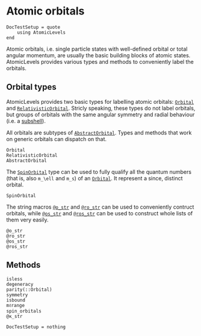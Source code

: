 # Atomic orbitals

```@meta
DocTestSetup = quote
    using AtomicLevels
end
```

Atomic orbitals, i.e. single particle states with well-defined orbital or total angular
momentum, are usually the basic building blocks of atomic states. AtomicLevels provides
various types and methods to conveniently label the orbitals.

## Orbital types

AtomicLevels provides two basic types for labelling atomic orbitals: [`Orbital`](@ref) and
[`RelativisticOrbital`](@ref). Stricly speaking, these types do not label orbitals, but
groups of orbitals with the same angular symmetry and radial behaviour (i.e. a
[subshell](https://en.wikipedia.org/wiki/Electron_shell#Subshells)).

All orbitals are subtypes of [`AbstractOrbital`](@ref). Types and methods that work on
generic orbitals can dispatch on that.

```@docs
Orbital
RelativisticOrbital
AbstractOrbital
```

The [`SpinOrbital`](@ref) type can be used to fully qualify all the quantum numbers (that
is, also ``m_\ell`` and ``m_s``) of an [`Orbital`](@ref). It represent a since, distinct
orbital.

```@docs
SpinOrbital
```

The string macros [`@o_str`](@ref) and [`@ro_str`](@ref) can be used to conveniently contruct
orbitals, while [`@os_str`](@ref) and [`@ros_str`](@ref) can be used to construct whole lists
of them very easily.

```@docs
@o_str
@ro_str
@os_str
@ros_str
```

## Methods

```@docs
isless
degeneracy
parity(::Orbital)
symmetry
isbound
mℓrange
spin_orbitals
@κ_str
```

```@meta
DocTestSetup = nothing
```
